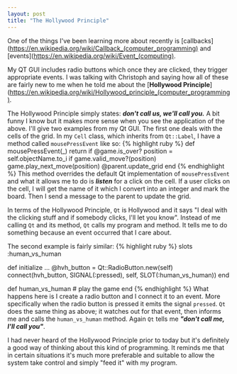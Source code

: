 ```yaml
---
layout: post
title: "The Hollywood Principle"
---
```


One of the things I've been learning more about recently is [callbacks](https://en.wikipedia.org/wiki/Callback_(computer_programming) and [events](https://en.wikipedia.org/wiki/Event_(computing). 

My QT GUI includes radio buttons which once they are clicked, they trigger appropriate events. I was talking with Christoph and saying how all of these are fairly new to me when he told me about the [**Hollywood Principle**](https://en.wikipedia.org/wiki/Hollywood_principle_(computer_programming).

The Hollywood Principle simply states: ***don't call us, we'll call you.*** A bit funny I know but it makes more sense when you see the application of the above. I'll give two examples from my Qt GUI. The first one deals with the cells of the grid. In my `Cell` class, which inherits from `Qt::Label`, I have a method called `mousePressEvent` like so:
{% highlight ruby %}
def mousePressEvent(_)
  return if @game.is_over?
  position = self.objectName.to_i
  if game.valid_move?(position)
    game.play_next_move(position)
  @parent.update_grid
end
{% endhighlight %}
  This method overrides the default Qt implementation of `mousePressEvent` and what it allows me to do is ***listen*** for a click on the cell. If a user clicks on the cell, I will get the name of it which I convert into an integer and mark the board. Then I send a message to the parent to update the grid. 

  In terms of the Hollywood Principle, `Qt` is Hollywood and it says "I deal with the clicking stuff and if somebody clicks, I'll let you know". Instead of me calling `Qt` and its method, `Qt` calls my program and method. It tells me to do something because an event occurred that I care about.

  The second example is fairly similar:
{% highlight ruby %}
  slots :human_vs_human

  def initialize
  ...
    @hvh_button  = Qt::RadioButton.new(self)
    connect(hvh_button, SIGNAL(:pressed), self, SLOT(:human_vs_human))
  end

  def human_vs_human
    # play the game
  end
{% endhighlight %}
  What happens here is I create a radio button and I connect it to an event. More specifically when the radio button is pressed it emits the signal `pressed`. `Qt` does the same thing as above; it watches out for that event, then informs me and calls the `human_vs_human` method. Again `Qt` tells me ***"don't call me, I'll call you"***.

  I had never heard of the Hollywood Principle prior to today but it's definitely a good way of thinking about this kind of programming. It reminds me that in certain situations it's much more preferable and suitable to allow the system take control and simply "feed it" with my program.
